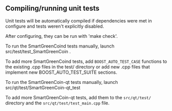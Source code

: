 Compiling/running unit tests
------------------------------------

Unit tests will be automatically compiled if dependencies were met in configure
and tests weren't explicitly disabled.

After configuring, they can be run with 'make check'.

To run the SmartGreenCoind tests manually, launch src/test/test_SmartGreenCoin .

To add more SmartGreenCoind tests, add `BOOST_AUTO_TEST_CASE` functions to the existing
.cpp files in the test/ directory or add new .cpp files that
implement new BOOST_AUTO_TEST_SUITE sections.

To run the SmartGreenCoin-qt tests manually, launch src/qt/test/SmartGreenCoin-qt_test

To add more SmartGreenCoin-qt tests, add them to the `src/qt/test/` directory and
the `src/qt/test/test_main.cpp` file.
